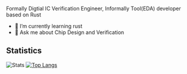 Formally Digtial IC Verification Engineer, Informally Tool(EDA) developer based on Rust

- 🌱 I’m currently learning rust
- 💬 Ask me about Chip Design and Verification

## Statistics
![Stats](https://github-readme-stats.vercel.app/api?username=erihsu&show_icons=true&theme=ayu-mirage)
[![Top Langs](https://github-readme-stats.vercel.app/api/top-langs/?username=erihsu&hide=c,c%2B%2B,tcl,perl,Objective-C%0A&layout=compact&theme=ayu-mirage)](https://github.com/anuraghazra/github-readme-stats)
